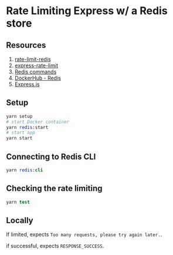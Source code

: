 # Rate Limiting Express w/ a Redis store

## Resources

1. [rate-limit-redis](https://github.com/wyattjoh/rate-limit-redis)
2. [express-rate-limit](https://github.com/nfriedly/express-rate-limit)
3. [Redis commands](https://redis.io/commands)
4. [DockerHub - Redis](https://hub.docker.com/_/redis)
5. [Express.js](https://expressjs.com/)

## Setup

```s
yarn setup
# start Docker container
yarn redis:start
# start app
yarn start
```

## Connecting to Redis CLI

```s
yarn redis:cli
```

## Checking the rate limiting

```s
yarn test
```

## Locally

If limited, expects `Too many requests, please try again later.`.

if successful, expects `RESPONSE_SUCCESS`.
